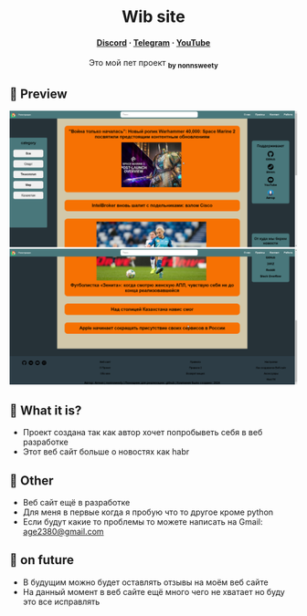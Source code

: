 <h1 align="center">Wib site</h1>

<h4 align="center">
  <a href="https://discord.com/invite/SFcSqZatPa" target="_blank">Discord</a>
  ·
  <a href="https://t.me/Trash_sweetyyy" target="_blank">Telegram</a>
  ·
  <a href="https://www.youtube.com/channel/UCeXL-Anplc8_IthxRIIHm7w" target="_blank">YouTube</a>
</h4>

<p align="center"> Это мой пет проект <sub><b>by nonnsweety</b></sub>
</p>


## :star2: Preview

![Image](img/for_readme_file/up.png)
![Image](img/for_readme_file/down.png)


## :star2: What it is?

- Проект создана так как автор хочет попробыветь себя в веб разработке 
- Этот веб сайт больше о новостях как habr

## :star2: Other

- Веб сайт ещё в разработке 
- Для меня в первые когда я пробую что то другое кроме python 
- Если будут какие то проблемы то можете написать на Gmail: age2380@gmail.com

## :star2: on future

- В будущим можно будет оставлять отзывы на моём веб сайте 
- На данный момент в веб сайте ещё много чего не хватает но буду это все исправлять 

 
